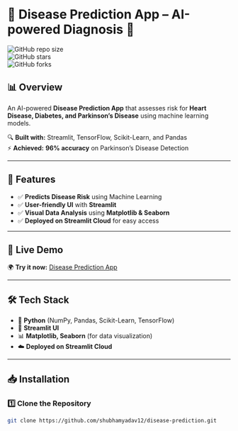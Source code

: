 # 📌 Disease Prediction App – AI-powered Diagnosis 🚀  

![GitHub repo size](https://img.shields.io/github/repo-size/shubhamyadav12/disease-prediction?color=blue&style=flat-square)  
![GitHub stars](https://img.shields.io/github/stars/shubhamyadav12/disease-prediction?style=social)  
![GitHub forks](https://img.shields.io/github/forks/shubhamyadav12/disease-prediction?style=social)  

## 📊 Overview  
An AI-powered **Disease Prediction App** that assesses risk for **Heart Disease, Diabetes, and Parkinson’s Disease** using machine learning models.  

🔍 **Built with:** Streamlit, TensorFlow, Scikit-Learn, and Pandas  
⚡ **Achieved:** **96% accuracy** on Parkinson’s Disease Detection  

---

## 🚀 Features  
- ✅ **Predicts Disease Risk** using Machine Learning  
- ✅ **User-friendly UI** with **Streamlit**  
- ✅ **Visual Data Analysis** using **Matplotlib & Seaborn**  
- ✅ **Deployed on Streamlit Cloud** for easy access  

---

## 🔗 Live Demo  
🌍 **Try it now:** [Disease Prediction App](https://your-streamlit-app-link.com)  

---

## 🛠️ Tech Stack  
- 🐍 **Python** (NumPy, Pandas, Scikit-Learn, TensorFlow)  
- 🎨 **Streamlit UI**  
- 📊 **Matplotlib, Seaborn** (for data visualization)  
- ☁️ **Deployed on Streamlit Cloud**  

---

## 📥 Installation  

### 1️⃣ Clone the Repository  
```sh
git clone https://github.com/shubhamyadav12/disease-prediction.git
